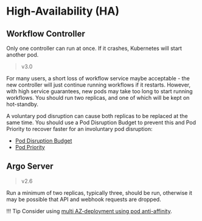 # High-Availability (HA)

## Workflow Controller

Only one controller can run at once. If it crashes, Kubernetes will start another pod.

> v3.0 

For many users, a short loss of workflow service maybe acceptable - the new controller will just continue running 
workflows if it restarts.  However, with high service guarantees, new pods may take too long to start running workflows.
You should run two replicas, and one of which will be kept on hot-standby.

A voluntary pod disruption can cause both replicas to be replaced at the same time. You should use a Pod Disruption 
Budget to prevent this and Pod Priority to recover faster for an involuntary pod disruption:

* [Pod Disruption Budget](https://kubernetes.io/docs/concepts/workloads/pods/disruptions/#pod-disruption-budgets)
* [Pod Priority](https://kubernetes.io/docs/concepts/scheduling-eviction/pod-priority-preemption/)

## Argo Server

> v2.6

Run a minimum of two replicas, typically three, should be run, otherwise it may be possible that API and webhook requests are dropped.

!!! Tip
    Consider using [multi AZ-deployment using pod anti-affinity](https://www.verygoodsecurity.com/blog/posts/kubernetes-multi-az-deployments-using-pod-anti-affinity).

